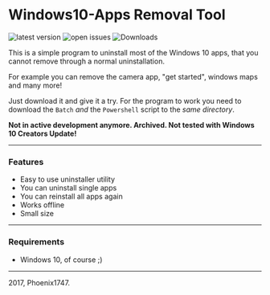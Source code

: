 # Windows10-Apps Removal Tool
![latest version](https://img.shields.io/github/release/phoenix1747/windows10-apps.svg?style=flat-square) ![open issues](https://img.shields.io/github/issues-raw/phoenix1747/windows10-apps.svg?style=flat-square) ![Downloads](https://img.shields.io/github/downloads/phoenix1747/windows10-apps/total.svg?style=flat-square)

This is a simple program to uninstall most of the Windows 10 apps, that you cannot remove through a normal uninstallation.

For example you can remove the camera app, "get started", windows maps and many more!



Just download it and give it a try. For the program to work you need to download the ```Batch``` *and* the ```Powershell``` script to the *same directory*.

**Not in active development anymore. Archived. Not tested with Windows 10 Creators Update!**

---

### Features

* Easy to use uninstaller utility
* You can uninstall single apps
* You can reinstall all apps again
* Works offline
* Small size

---

### Requirements

* Windows 10, of course ;)

---

2017, Phoenix1747.
